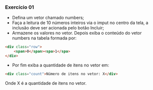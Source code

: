 ### Exercício 01

- Defina um vetor chamado numbers;
- Faça a leitura de 10 números inteiros via o imput no centro da tela, a inclusão deve ser acionada pelo botão Incluir;
- Armazene os valores no vetor. Depois exiba o conteúdo do vetor numbers na tabela formada por:

````HTML
<div class="row">
    <span>0</span><spa>1</spa>
</div>
````
- Por fim exiba a quantidade de itens no vetor em:
````HTML
<div class="count">Número de itens no vetor: X</div>
````
Onde X é a quantidade de itens no vetor.

